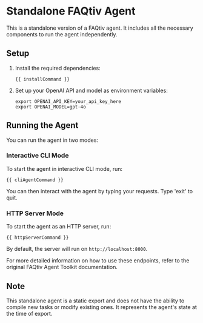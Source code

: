 # Standalone FAQtiv Agent

This is a standalone version of a FAQtiv agent. It includes all the necessary components to run the agent independently.

## Setup

1. Install the required dependencies:

   ```
   {{ installCommand }}
   ```

3. Set up your OpenAI API and model as environment variables:

   ```
   export OPENAI_API_KEY=your_api_key_here
   export OPENAI_MODEL=gpt-4o
   ```

## Running the Agent

You can run the agent in two modes:

### Interactive CLI Mode

To start the agent in interactive CLI mode, run:

```
{{ cliAgentCommand }}
```

You can then interact with the agent by typing your requests. Type 'exit' to quit.

### HTTP Server Mode

To start the agent as an HTTP server, run:

```
{{ httpServerCommand }}
```

By default, the server will run on `http://localhost:8000`. 

For more detailed information on how to use these endpoints, refer to the original FAQtiv Agent Toolkit documentation.

## Note

This standalone agent is a static export and does not have the ability to compile new tasks or modify existing ones. It represents the agent's state at the time of export.